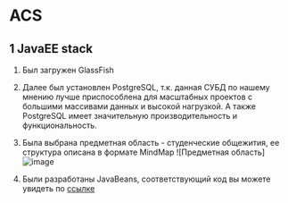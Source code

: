 # ACS
## 1 JavaEE stack
1. Был загружен GlassFish
2. Далее был установлен PostgreSQL, т.к. данная СУБД по нашему мнению лучше приспособлена для масштабных проектов с большими массивами данных и высокой нагрузкой. А также PostgreSQL имеет значительную производительность и функциональность.
3. Была выбрана предметная область - студенческие общежития, ее структура описана в формате MindMap ![Предметная область]![image](https://github.com/Lilpank/ACS/assets/109220001/2508b3d3-3e1a-43fe-a807-fb11bec0bf6f)

4. Были разработаны JavaBeans, соответствующий код вы можете увидеть по [ссылке](https://github.com/Lilpank/ACS/tree/master/src/main/java/ru/study/models) 
